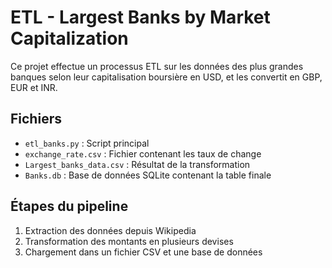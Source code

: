 # ETL - Largest Banks by Market Capitalization

Ce projet effectue un processus ETL sur les données des plus grandes banques selon leur capitalisation boursière en USD, et les convertit en GBP, EUR et INR.

## Fichiers

- `etl_banks.py` : Script principal
- `exchange_rate.csv` : Fichier contenant les taux de change
- `Largest_banks_data.csv` : Résultat de la transformation
- `Banks.db` : Base de données SQLite contenant la table finale

## Étapes du pipeline
1. Extraction des données depuis Wikipedia
2. Transformation des montants en plusieurs devises
3. Chargement dans un fichier CSV et une base de données
